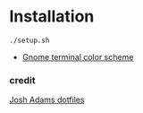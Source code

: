 # Installation

```
./setup.sh 
```


* [Gnome terminal color scheme](http://mayccoll.github.io/Gogh/)


### credit

[Josh Adams dotfiles](https://github.com/knewter/dotfiles)
